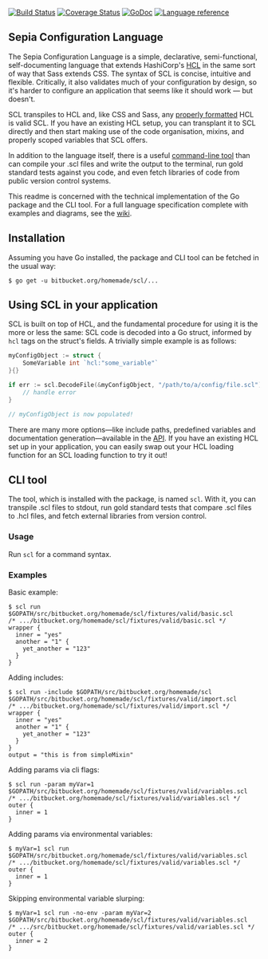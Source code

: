 [![Build Status](https://travis-ci.org/homemade/scl.svg?branch=master)](https://travis-ci.org/homemade/scl) [![Coverage Status](https://coveralls.io/repos/github/homemade/scl/badge.svg?branch=master)](https://coveralls.io/github/homemade/scl?branch=master) [![GoDoc](https://godoc.org/github.com/homemade/scl?status.svg)](https://godoc.org/github.com/homemade/scl) [![Language reference](https://img.shields.io/badge/language-reference-736caf.svg)](https://github.com/homemade/scl/wiki)

## Sepia Configuration Language

The Sepia Configuration Language is a simple, declarative, semi-functional, self-documenting language that extends HashiCorp's [HCL](https://github.com/hashicorp/hcl) in the same sort of way that Sass extends CSS. The syntax of SCL is concise, intuitive and flexible. Critically, it also validates much of your configuration by design, so it's harder to configure an application that seems like it should work &mdash; but doesn't. 

SCL transpiles to HCL and, like CSS and Sass, any [properly formatted](https://github.com/fatih/hclfmt) HCL is valid SCL. If you have an existing HCL setup, you can transplant it to SCL directly and then start making use of the code organisation, mixins, and properly scoped variables that SCL offers.

In addition to the language itself, there is a useful [command-line tool](https://github.com/homemade/scl/tree/master/cmd/scl) than can compile your .scl files and write the output to the terminal, run gold standard tests against you code, and even fetch libraries of code from public version control systems. 

This readme is concerned with the technical implementation of the Go package and the CLI tool. For a full language specification complete with examples and diagrams, see the [wiki](https://github.com/homemade/scl/wiki). 

## Installation

Assuming you have Go installed, the package and CLI tool can be fetched in the usual way:

```
$ go get -u bitbucket.org/homemade/scl/...
```

## Using SCL in your application

SCL is built on top of HCL, and the fundamental procedure for using it is the more or less the same: SCL code is decoded into a Go struct, informed by `hcl` tags on the struct's fields. A trivially simple example is as follows:

``` go
myConfigObject := struct {
    SomeVariable int `hcl:"some_variable"`
}{}

if err := scl.DecodeFile(&myConfigObject, "/path/to/a/config/file.scl"); err != nil {
    // handle error
}

// myConfigObject is now populated!
```

There are many more options&mdash;like include paths, predefined variables and documentation generation&mdash;available in the [API](https://godoc.org/github.com/homemade/scl). If you have an existing HCL set up in your application, you can easily swap out your HCL loading function for an SCL loading function to try it out!

## CLI tool

The tool, which is installed with the package, is named `scl`. With it, you can transpile .scl files to stdout, run gold standard tests that compare .scl files to .hcl files, and fetch external libraries from version control.

### Usage

Run `scl` for a command syntax. 

### Examples

Basic example:
```
$ scl run $GOPATH/src/bitbucket.org/homemade/scl/fixtures/valid/basic.scl
/* .../bitbucket.org/homemade/scl/fixtures/valid/basic.scl */
wrapper {
  inner = "yes"
  another = "1" {
    yet_another = "123"
  }
}
```

Adding includes:
```
$ scl run -include $GOPATH/src/bitbucket.org/homemade/scl $GOPATH/src/bitbucket.org/homemade/scl/fixtures/valid/import.scl
/* .../bitbucket.org/homemade/scl/fixtures/valid/import.scl */
wrapper {
  inner = "yes"
  another = "1" {
    yet_another = "123"
  }
}
output = "this is from simpleMixin"
```

Adding params via cli flags:
```
$ scl run -param myVar=1 $GOPATH/src/bitbucket.org/homemade/scl/fixtures/valid/variables.scl
/* .../bitbucket.org/homemade/scl/fixtures/valid/variables.scl */
outer {
  inner = 1
}
```

Adding params via environmental variables:
```
$ myVar=1 scl run $GOPATH/src/bitbucket.org/homemade/scl/fixtures/valid/variables.scl
/* .../bitbucket.org/homemade/scl/fixtures/valid/variables.scl */
outer {
  inner = 1
}
```

Skipping environmental variable slurping:
```
$ myVar=1 scl run -no-env -param myVar=2 $GOPATH/src/bitbucket.org/homemade/scl/fixtures/valid/variables.scl
/* .../src/bitbucket.org/homemade/scl/fixtures/valid/variables.scl */
outer {
  inner = 2
}
```
